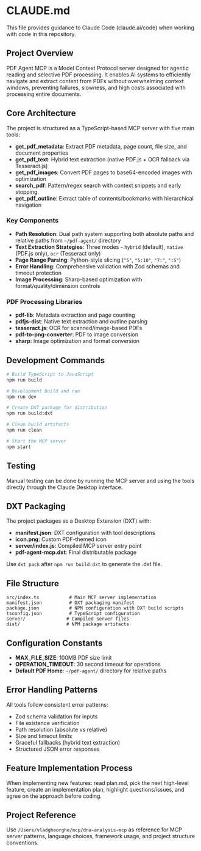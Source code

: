 # CLAUDE.md

This file provides guidance to Claude Code (claude.ai/code) when working with code in this repository.

## Project Overview

PDF Agent MCP is a Model Context Protocol server designed for agentic reading and selective PDF processing. It enables AI systems to efficiently navigate and extract content from PDFs without overwhelming context windows, preventing failures, slowness, and high costs associated with processing entire documents.

## Core Architecture

The project is structured as a TypeScript-based MCP server with five main tools:

- **get_pdf_metadata**: Extract PDF metadata, page count, file size, and document properties
- **get_pdf_text**: Hybrid text extraction (native PDF.js + OCR fallback via Tesseract.js)
- **get_pdf_images**: Convert PDF pages to base64-encoded images with optimization
- **search_pdf**: Pattern/regex search with context snippets and early stopping
- **get_pdf_outline**: Extract table of contents/bookmarks with hierarchical navigation

### Key Components

- **Path Resolution**: Dual path system supporting both absolute paths and relative paths from `~/pdf-agent/` directory
- **Text Extraction Strategies**: Three modes - `hybrid` (default), `native` (PDF.js only), `ocr` (Tesseract only)
- **Page Range Parsing**: Python-style slicing (`"5"`, `"5:10"`, `"7:"`, `":5"`)
- **Error Handling**: Comprehensive validation with Zod schemas and timeout protection
- **Image Processing**: Sharp-based optimization with format/quality/dimension controls

### PDF Processing Libraries

- **pdf-lib**: Metadata extraction and page counting
- **pdfjs-dist**: Native text extraction and outline parsing
- **tesseract.js**: OCR for scanned/image-based PDFs
- **pdf-to-png-converter**: PDF to image conversion
- **sharp**: Image optimization and format conversion

## Development Commands

```bash
# Build TypeScript to JavaScript
npm run build

# Development build and run
npm run dev

# Create DXT package for distribution
npm run build:dxt

# Clean build artifacts
npm run clean

# Start the MCP server
npm start
```

## Testing

Manual testing can be done by running the MCP server and using the tools directly through the Claude Desktop interface.

## DXT Packaging

The project packages as a Desktop Extension (DXT) with:
- **manifest.json**: DXT configuration with tool descriptions
- **icon.png**: Custom PDF-themed icon
- **server/index.js**: Compiled MCP server entry point
- **pdf-agent-mcp.dxt**: Final distributable package

Use `dxt pack` after `npm run build:dxt` to generate the .dxt file.

## File Structure

```
src/index.ts           # Main MCP server implementation
manifest.json          # DXT packaging manifest
package.json           # NPM configuration with DXT build scripts
tsconfig.json          # TypeScript configuration
server/               # Compiled server files
dist/                 # NPM package artifacts
```

## Configuration Constants

- **MAX_FILE_SIZE**: 100MB PDF size limit
- **OPERATION_TIMEOUT**: 30 second timeout for operations
- **Default PDF Home**: `~/pdf-agent/` directory for relative paths

## Error Handling Patterns

All tools follow consistent error patterns:
- Zod schema validation for inputs
- File existence verification
- Path resolution (absolute vs relative)
- Size and timeout limits
- Graceful fallbacks (hybrid text extraction)
- Structured JSON error responses

## Feature Implementation Process

When implementing new features: read plan.md, pick the next high-level feature, create an implementation plan, highlight questions/issues, and agree on the approach before coding.

## Project Reference

Use `/Users/vladgheorghe/mcp/dna-analysis-mcp` as reference for MCP server patterns, language choices, framework usage, and project structure conventions.